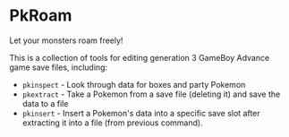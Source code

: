 # PkRoam
Let your monsters roam freely!

This is a collection of tools for editing generation 3 GameBoy Advance game save files, including:
* `pkinspect` - Look through data for boxes and party Pokemon
* `pkextract` - Take a Pokemon from a save file (deleting it) and save the data to a file
* `pkinsert` - Insert a Pokemon's data into a specific save slot after extracting it into a file (from previous command).
